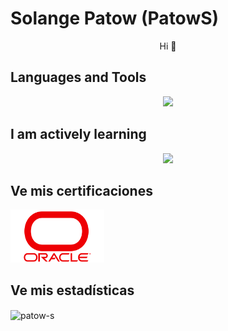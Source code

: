 <!-- HEADER -->
# Solange Patow (PatowS) 

<p align="center" dir="auto"> Hi 👋</p>


## Languages and Tools 

<p align="center">
  <a href="https://skillicons.dev">
    <img src="https://skillicons.dev/icons?i=py,git,linux,docker,cpp,aws,idea,pycharm,java,js,vscode,spring,angular,ts,kali,mongodb,mysql,npm,nodejs&perline=7" />
  </a>
</p>

## I am actively learning

<p align="center">
  <a href="https://skillicons.dev">
    <img src="https://skillicons.dev/icons?i=arch,azure,kotlin,kubernetes,pnpm,readhat,rust&perline=7" />
  </a>
</p>


## Ve mis certificaciones
<!-- <p align="center" dir="auto"> -->
<a href="https://github.com/Patow-S/CERTIFICADOS/tree/main/CERTIFICADOS/ORACLE%20-%20ALURA"><img src="img/Oracle-Symbol.png"  width="150px" /></a>



## Ve mis estadísticas

<p><img align="center" src="https://github-readme-stats.vercel.app/api/top-langs?username=patow-s&show_icons=true&locale=en&layout=compact" alt="patow-s" /></p>
